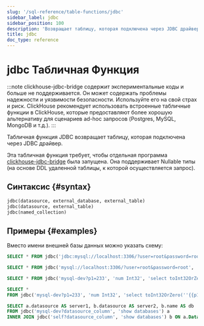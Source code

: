 ```yaml
---
slug: '/sql-reference/table-functions/jdbc'
sidebar_label: jdbc
sidebar_position: 100
description: 'Возвращает таблицу, которая подключена через JDBC драйвер.'
title: jdbc
doc_type: reference
---
```

# jdbc Табличная Функция

:::note
clickhouse-jdbc-bridge содержит экспериментальные коды и больше не поддерживается. Он может содержать проблемы надежности и уязвимости безопасности. Используйте его на свой страх и риск. 
ClickHouse рекомендует использовать встроенные табличные функции в ClickHouse, которые предоставляют более хорошую альтернативу для сценариев ad-hoc запросов (Postgres, MySQL, MongoDB и т.д.).
:::

Табличная функция JDBC возвращает таблицу, которая подключена через JDBC драйвер.

Эта табличная функция требует, чтобы отдельная программа [clickhouse-jdbc-bridge](https://github.com/ClickHouse/clickhouse-jdbc-bridge) была запущена.
Она поддерживает Nullable типы (на основе DDL удаленной таблицы, к которой осуществляется запрос).

## Синтаксис {#syntax}

```sql
jdbc(datasource, external_database, external_table)
jdbc(datasource, external_table)
jdbc(named_collection)
```

## Примеры {#examples}

Вместо имени внешней базы данных можно указать схему:

```sql
SELECT * FROM jdbc('jdbc:mysql://localhost:3306/?user=root&password=root', 'schema', 'table')
```

```sql
SELECT * FROM jdbc('mysql://localhost:3306/?user=root&password=root', 'select * from schema.table')
```

```sql
SELECT * FROM jdbc('mysql-dev?p1=233', 'num Int32', 'select toInt32OrZero(''{{p1}}'') as num')
```

```sql
SELECT *
FROM jdbc('mysql-dev?p1=233', 'num Int32', 'select toInt32OrZero(''{{p1}}'') as num')
```

```sql
SELECT a.datasource AS server1, b.datasource AS server2, b.name AS db
FROM jdbc('mysql-dev?datasource_column', 'show databases') a
INNER JOIN jdbc('self?datasource_column', 'show databases') b ON a.Database = b.name
```